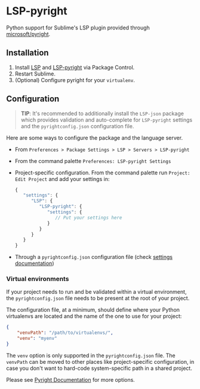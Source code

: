 # LSP-pyright

Python support for Sublime's LSP plugin provided through [microsoft/pyright](https://github.com/microsoft/pyright).

## Installation

1. Install [LSP](https://packagecontrol.io/packages/LSP) and
   [LSP-pyright](https://packagecontrol.io/packages/LSP-pyright) via Package Control.
2. Restart Sublime.
3. (Optional) Configure pyright for your `virtualenv`.

## Configuration

> **TIP**: It's recommended to additionally install the `LSP-json` package which provides validation and auto-complete for
`LSP-pyright` settings and the `pyrightconfig.json` configuration file.

Here are some ways to configure the package and the language server.

- From `Preferences > Package Settings > LSP > Servers > LSP-pyright`
- From the command palette `Preferences: LSP-pyright Settings`
- Project-specific configuration.
  From the command palette run `Project: Edit Project` and add your settings in:

  ```js
  {
     "settings": {
        "LSP": {
           "LSP-pyright": {
              "settings": {
                 // Put your settings here
              }
           }
        }
     }
  }
  ```

- Through a `pyrightconfig.json` configuration file (check [settings documentation](https://github.com/microsoft/pyright/blob/master/docs/configuration.md))

### Virtual environments

If your project needs to run and be validated within a virtual environment, the `pyrightconfig.json` file needs to be
present at the root of your project.

The configuration file, at a minimum, should define where your Python virtualenvs are located and the name of the one to
use for your project:

```json
{
    "venvPath": "/path/to/virtualenvs/",
    "venv": "myenv"
}
```

The `venv` option is only supported in the `pyrightconfig.json` file. The `venvPath` can be moved to other places like
project-specific configuration, in case you don't want to hard-code system-specific path in a shared project.

Please see [Pyright Documentation](https://github.com/microsoft/pyright/blob/master/docs/configuration.md) for more options.
